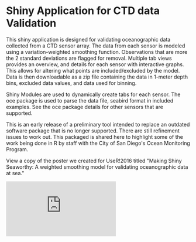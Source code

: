 # Shiny Application for CTD data Validation
This shiny application is designed for validating oceanographic data collected from a CTD sensor array. The data from each sensor is modeled using a variation-weighted smoothing function. Observations that are more the 2 standard deviations are flagged for removal. Multiple tab views provides an overview, and details for each sensor with interactive graphs. This allows for altering what points are included/excluded by the model. Data is then downloadable as a zip file containing the data in 1-meter depth bins, excluded data values, and data used for binning. 
  
Shiny Modules are used to dynamically create tabs for each sensor. The oce package is used to parse the data file, seabird format in included examples. See the oce package details for other sensors that are supported. 

This is an early release of a preliminary tool intended to replace an outdated software package that is no longer supported. There are still refinement issues to work out. This packaged is shared here to highlight some of the work being done in R by staff with the City of San Diego's Ocean Monitoring Program.

View a copy of the poster we created for UseR!2016 titled "Making Shiny Seaworthy: A weighted smoothing model for validating oceanographic data at sea."

![UseR!2016 Poster](https://github.com/kbyron/Shiny_CTD_Validation/blob/master/MakingShinySeaworthy.pdf)
